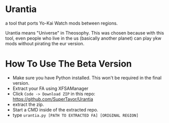 # Urantia
a tool that ports Yo-Kai Watch mods between regions.

Urantia means "Universe" in Theosophy. This was chosen because with this tool, even people who live in the us (basically another planet) can play ykw mods without pirating the eur version.

# How To Use The Beta Version
* Make sure you have Python installed. This won't be required in the final version.
* Extract your FA using XFSAManager
* Click `Code -> Download ZIP` in this repo: https://github.com/SuperTavor/Urantia
* extract the zip.
* Start a CMD inside of the extracted repo.
* type `urantia.py [PATH TO EXTRACTED FA] [ORIGINAL REGION]`
